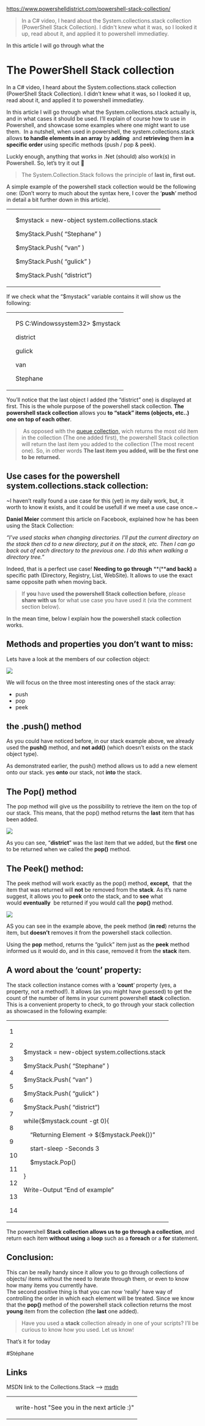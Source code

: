 https://www.powershelldistrict.com/powershell-stack-collection/

> In a C# video, I heard about the System.collections.stack collection (PowerShell Stack Collection). I didn't knew what it was, so I looked it up, read about it, and applied it to powershell immediatley.

In this article I will go through what the

# The PowerShell Stack collection
In a C# video, I heard about the System.collections.stack collection (PowerShell Stack Collection). I didn’t knew what it was, so I looked it up, read about it, and applied it to powershell immediatley.

In this article I will go through what the System.collections.stack actually is, and in what cases it should be used. I’ll explain of course how to use in Powershell, and showcase some examples where one might want to use them.  In a nutshell, when used in powershell, the system.collections.stack allows **to handle elements in an array** by **adding**  and **retrieving** them **in a specific order** using specific methods (push / pop & peek).

Luckly enough, anything that works in .Net (should) also work(s) in Powershell. So, let’s try it out 🙂

> The System.Collection.Stack follows the principle of **last in, first out.**

A simple example of the powershell stack collection would be the following one: (Don’t worry to much about the syntax here, I cover the ‘**push**‘ method in detail a bit further down in this article).

<table><tbody><tr><td data-settings="show"></td><td><div><p><span>$mystack</span> <span>=</span> <span>new-object</span> <span>system</span><span>.</span><span>collections</span><span>.</span><span>stack</span></p><p><span>$myStack</span><span>.</span><span>Push</span><span>(</span> <span>“Stephane”</span> <span>)</span></p><p><span>$myStack</span><span>.</span><span>Push</span><span>(</span> <span>“van”</span> <span>)</span></p><p><span>$myStack</span><span>.</span><span>Push</span><span>(</span> <span>“gulick”</span> <span>)</span></p><p><span>$myStack</span><span>.</span><span>Push</span><span>(</span> <span>“district”</span><span>)</span></p></div></td></tr></tbody></table>

  
If we check what the “$mystack” variable contains it will show us the following:  

<table><tbody><tr><td data-settings="show"></td><td><div><p><span>PS</span> <span>C</span><span>:</span><span>Windows</span><span>system32</span><span>&gt;</span> <span>$mystack</span></p><p><span>district</span></p><p><span>gulick</span></p><p><span>van</span></p><p><span>Stephane</span></p></div></td></tr></tbody></table>

You’ll notice that the last object I added (the “district” one) is displayed at first. This is the whole purpose of the powershell stack collection. **The powershell stack collection** allows you **to “stack” items (objects, etc..) one on top of each other**.

>  As opposed with the [queue collection,](https://www.powershelldistrict.com/powershell-queue-collection/) wich returns the most old item in the collection (The one added first), the powershell Stack collection will return the last item you added to the collection (The most recent one). So, in other words **The last item you added, will be the first one to be returned.**

## Use cases for the powershell system.collections.stack collection:

~I haven’t really found a use case for this (yet) in my daily work, but, it worth to know it exists, and it could be usefull if we meet a use case once.~

**Daniel Meier** comment this article on Facebook, explained how he has been using the Stack Collection:

*“I’ve used stacks when changing directories. I’ll put the current directory on the stack then cd to a new directory, put it on the stack, etc. Then I can go back out of each directory to the previous one. I do this when walking a directory tree.”*

Indeed, that is a perfect use case! **Needing to go through** **(****and back)** a specific path (Directory, Registry, List, WebSite). It allows to use the exact same opposite path when moving back.

> If **you** have **used the powershell Stack collection before**, please **share with us** for what use case you have used it (via the comment section below).

In the mean time, below I explain how the powershell stack collection works.

## Methods and properties you don’t want to miss:

Lets have a look at the members of our collection object:

[![](https://www.powershelldistrict.com/wp-content/uploads/2018/01/powershell-collection-stack_get-member.png)](https://www.powershelldistrict.com/wp-content/uploads/2018/01/powershell-collection-stack_get-member.png)

We will focus on the three most interesting ones of the stack array:

-   push
-   pop
-   peek

## the .push() method

As you could have noticed before, in our stack example above, we already used the **push()** method, and **not add()** (which doesn’t exists on the stack object type).

As demonstrated earlier, the push() method allows us to add a new element onto our stack. yes **onto** our stack, not **into** the stack.

## The Pop() method

The pop method will give us the possibility to retrieve the item on the top of our stack. This means, that the pop() method returns the **last** item that has been added.

[![](https://www.powershelldistrict.com/wp-content/uploads/2018/01/powershell-collection-stack-pop.png)](https://www.powershelldistrict.com/wp-content/uploads/2018/01/powershell-collection-stack-pop.png)

As you can see, “**district**” was the last item that we added, but the **first** one to be returned when we called the **pop()** method.

## The Peek() method:

The peek method will work exactly as the pop() method, **except,**  that the item that was returned will **not** be removed from the **stack**. As it’s name suggest, it allows you to **peek** onto the stack, and to **see** what would **eventually**  be returned if you would call the **pop()** method.

[![](https://www.powershelldistrict.com/wp-content/uploads/2018/01/powershell-collection-stack-peek.png)](https://www.powershelldistrict.com/wp-content/uploads/2018/01/powershell-collection-stack-peek.png)

AS you can see in the example above, the peek method (**in red**) returns the item, but **doesn’t** removes it from the powershell stack collection.

Using the **pop** method, returns the “gulick” item just as the **peek** method informed us it would do, and in this case, removed it from the **stack** item.

## A word about the ‘count’ property:

The stack collection instance comes with a ‘**count**‘ property (yes, a property, not a method!). It allows (as you might have guessed) to get the count of the number of items in your current powershell **stack** collection. This is a convenient property to check, to go through your stack collection as showcased in the following example:

<table><tbody><tr><td data-settings="show"><div><p>1</p><p>2</p><p>3</p><p>4</p><p>5</p><p>6</p><p>7</p><p>8</p><p>9</p><p>10</p><p>11</p><p>12</p><p>13</p><p>14</p></div></td><td><div><p><span>$mystack</span> <span>=</span> <span>new-object</span> <span>system</span><span>.</span><span>collections</span><span>.</span><span>stack</span></p><p><span>$myStack</span><span>.</span><span>Push</span><span>(</span> <span>“Stephane”</span> <span>)</span></p><p><span>$myStack</span><span>.</span><span>Push</span><span>(</span> <span>“van”</span> <span>)</span></p><p><span>$myStack</span><span>.</span><span>Push</span><span>(</span> <span>“gulick”</span> <span>)</span></p><p><span>$myStack</span><span>.</span><span>Push</span><span>(</span> <span>“district”</span><span>)</span></p><p><span>while</span><span>(</span><span>$mystack</span><span>.</span><span>count</span> <span>-gt</span> 0<span>)</span><span>{</span></p><p><span>&nbsp;&nbsp;&nbsp;&nbsp;</span><span>“Returning Element -&gt; $($mystack.Peek())”</span></p><p><span>&nbsp;&nbsp;&nbsp;&nbsp;</span><span>start-sleep</span> <span>-Seconds</span> 3</p><p><span>&nbsp;&nbsp;&nbsp;&nbsp;</span><span>$mystack</span><span>.</span><span>Pop</span><span>(</span><span>)</span></p><p><span>}</span></p><p><span>Write-Output</span> <span>“End of example”</span></p></div></td></tr></tbody></table>

The powershell **Stack collection allows us to go through a collection**, and return each item **without** **using** a **loop** such as a **foreach** or a **for** statement.

## Conclusion:

This can be really handy since it allow you to go through collections of objects/ items without the need to iterate through them, or even to know how many items you currently have.  
The second positive thing is that you can now ‘really’ have way of controlling the order in which each element will be treated. Since we know that the **pop()** method of the powershell stack collection returns the most **young** item from the collection (the **last** one added).

> Have you used a **stack** collection already in one of your scripts? I’ll be curious to know how you used. Let us know!

That’s it for today

#Stéphane

## Links

MSDN link to the Collections.Stack –> [msdn](https://msdn.microsoft.com/en-us/library/system.collections.stack(v=vs.110).aspx)

<table><tbody><tr><td data-settings="show"></td><td><div><p><span>write</span><span>-</span><span>host</span><span> </span><span>"See you in the next article :)"</span></p></div></td></tr></tbody></table>
